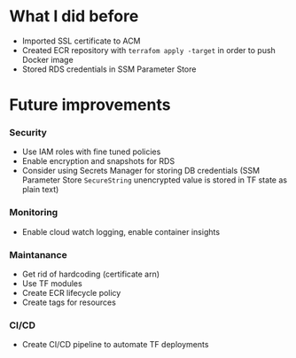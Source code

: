 # What I did before
* Imported SSL certificate to ACM
* Created ECR repository with `terrafom apply -target` in order to push Docker image
* Stored RDS credentials in SSM Parameter Store


# Future improvements

### Security
* Use IAM roles with fine tuned policies
* Enable encryption and snapshots for RDS
* Consider using Secrets Manager for storing DB credentials (SSM Parameter Store `SecureString` unencrypted value is stored in TF state as plain text)

### Monitoring
* Enable cloud watch logging, enable container insights

### Maintanance
* Get rid of hardcoding (certificate arn)
* Use TF modules
* Create ECR lifecycle policy
* Create tags for resources

### CI/CD
* Create CI/CD pipeline to automate TF deployments